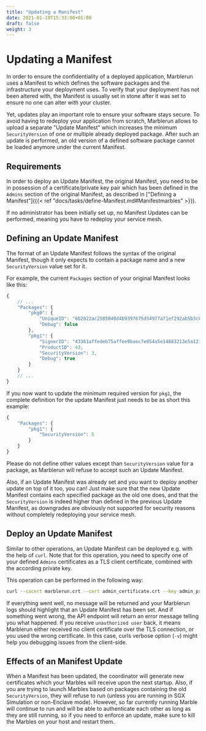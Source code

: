```yaml
---
title: "Updating a Manifest"
date: 2021-01-19T15:33:00+01:00
draft: false
weight: 3
---
```


# Updating a Manifest
In order to ensure the confidentiality of a deployed application, Marblerun uses a Manifest to which defines the software packages and the infrastructure your deployment uses. To verify that your deployment has not been altered with, the Manifest is usually set in stone after it was set to ensure no one can alter with your cluster.

Yet, updates play an important role to ensure your software stays secure. To avoid having to redeploy your application from scratch, Marblerun allows to upload a separate "Update Manifest" which increases the minimum `SecurityVersion` of one or multiple already deployed package. After such an update is performed, an old version of a defined software package cannot be loaded anymore under the current Manifest.

## Requirements
In order to deploy an Update Manifest, the original Manifest, you need to be in possession of a certificate/private key pair which has been defined in the `Admins` section of the original Manifest, as described in ["Defining a Manifest"]({{< ref "docs/tasks/define-Manifest.md#Manifestmarbles" >}}).

If no administrator has been initially set up, no Manifest Updates can be performed, meaning you have to redeploy your service mesh.

## Defining an Update Manifest
The format of an Update Manifest follows the syntax of the original Manifest, though it only expects to contain a package name and a new `SecurityVersion` value set for it.

For example, the current `Packages` section of your original Manifest looks like this:

```javascript
{
    // ...
    "Packages": {
        "pkg0": {
            "UniqueID": "6b2822ac2585040d4b9397675d54977a71ef292ab5b3c0a6acceca26074ae585",
            "Debug": false
        },
        "pkg1": {
            "SignerID": "43361affedeb75affee9baec7e054a5e14883213e5a121b67d74a0e12e9d2b7a",
            "ProductID": 43,
            "SecurityVersion": 3,
            "Debug": true
        }
    }
    // ...
}
```

If you now want to update the minimum required version for `pkg1`, the complete definition for the update Manifest just needs to be as short this example:


```javascript
{
    "Packages": {
        "pkg1": {
            "SecurityVersion": 5
        }
    }
}
```

Please do not define other values except than `SecurityVersion` value for a package, as Marblerun will refuse to accept such an Update Manifest.

Also, if an Update Manifest was already set and you want to deploy another update on top of it too, you can! Just make sure that the new Update Manifest contains each specified package as the old one does, and that the `SecurityVersion` is indeed higher than defined in the previous Update Manifest, as downgrades are obviously not supported for security reasons without completely redeploying your service mesh.

## Deploy an Update Manifest

Similar to other operations, an Update Manifest can be deployed e.g. with the help of `curl`. Note that for this operation, you need to specify one of your defined `Admins` certificates as a TLS client certificate, combined with the according private key.

This operation can be performed in the following way:

```bash
curl --cacert marblerun.crt --cert admin_certificate.crt --key admin_private.key -w "%{http_code}" --data-binary @update_Manifest.json https://$MARBLERUN/update
```

If everything went well, no message will be returned and your Marblerun logs should highlight that an Update Manifest has been set. And if something went wrong, the API endpoint will return an error message telling you what happened. If you receive `unauthorized user` back, it means Marblerun either received no client certificate over the TLS connection, or you used the wrong certificate. In this case, curls verbose option (`-v`) might help you debugging issues from the client-side.

## Effects of an Manifest Update
When a Manifest has been updated, the coordinator will generate new certificates which your Marbles will receive upon the next startup. Also, if you are trying to launch Marbles based on packages containing the old `SecurityVersion`, they will refuse to run (unless you are running in SGX Simulation or non-Enclave mode). However, so far currently running Marble will continue to run and will be able to authenticate each other as long as they are still running, so if you need to enforce an update, make sure to kill the Marbles on your host and restart them.
